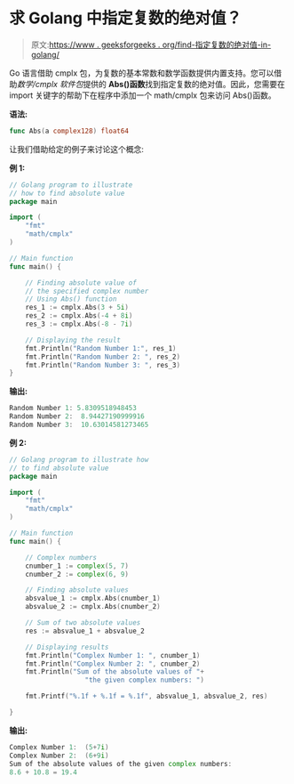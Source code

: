 # 求 Golang 中指定复数的绝对值？

> 原文:[https://www . geeksforgeeks . org/find-指定复数的绝对值-in-golang/](https://www.geeksforgeeks.org/finding-absolute-value-for-specified-complex-number-in-golang/)

Go 语言借助 cmplx 包，为复数的基本常数和数学函数提供内置支持。您可以借助*数学/cmplx 软件包*提供的 **Abs()函数**找到指定复数的绝对值。因此，您需要在 import 关键字的帮助下在程序中添加一个 math/cmplx 包来访问 Abs()函数。

**语法:**

```go
func Abs(a complex128) float64
```

让我们借助给定的例子来讨论这个概念:

**例 1:**

```go
// Golang program to illustrate
// how to find absolute value
package main

import (
    "fmt"
    "math/cmplx"
)

// Main function
func main() {

    // Finding absolute value of
    // the specified complex number
    // Using Abs() function
    res_1 := cmplx.Abs(3 + 5i)
    res_2 := cmplx.Abs(-4 + 8i)
    res_3 := cmplx.Abs(-8 - 7i)

    // Displaying the result
    fmt.Println("Random Number 1:", res_1)
    fmt.Println("Random Number 2: ", res_2)
    fmt.Println("Random Number 3: ", res_3)
}
```

**输出:**

```go
Random Number 1: 5.8309518948453
Random Number 2:  8.94427190999916
Random Number 3:  10.63014581273465

```

**例 2:**

```go
// Golang program to illustrate how
// to find absolute value
package main

import (
    "fmt"
    "math/cmplx"
)

// Main function
func main() {

    // Complex numbers
    cnumber_1 := complex(5, 7)
    cnumber_2 := complex(6, 9)

    // Finding absolute values
    absvalue_1 := cmplx.Abs(cnumber_1)
    absvalue_2 := cmplx.Abs(cnumber_2)

    // Sum of two absolute values
    res := absvalue_1 + absvalue_2

    // Displaying results
    fmt.Println("Complex Number 1: ", cnumber_1)
    fmt.Println("Complex Number 2: ", cnumber_2)
    fmt.Println("Sum of the absolute values of "+
                   "the given complex numbers: ")

    fmt.Printf("%.1f + %.1f = %.1f", absvalue_1, absvalue_2, res)

}
```

**输出:**

```go
Complex Number 1:  (5+7i)
Complex Number 2:  (6+9i)
Sum of the absolute values of the given complex numbers: 
8.6 + 10.8 = 19.4

```